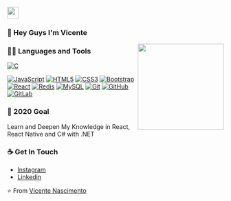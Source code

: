 <p align="left">
  <img src="https://user-images.githubusercontent.com/5679180/79618120-0daffb80-80be-11ea-819e-d2b0fa904d07.gif" width="27px">
</p>

### 👋 Hey Guys I'm Vicente
<img align='right' src='https://user-images.githubusercontent.com/5713670/87202985-820dcb80-c2b6-11ea-9f56-7ec461c497c3.gif' width='200"'>

### 👨‍💻 Languages and Tools
[![C](https://img.shields.io/badge/-A8B9CC?style=flat&logo=c&logoColor=white&link=https://github.com/hritik5102)](https://github.com/Vicenteefenequis) 


[![JavaScript](https://img.shields.io/badge/-JavaScript-black?style=flat&logo=javascript&link=https://github.com/hritik5102)](https://github.com/Vicenteefenequis) 
[![HTML5](https://img.shields.io/badge/-HTML5-E34F26?style=flat&logo=html5&logoColor=white&link=https://github.com/hritik5102)](https://github.com/Vicenteefenequis) 
[![CSS3](https://img.shields.io/badge/-CSS3-1572B6?style=flat&logo=css3&link=https://github.com/hritik5102)](https://github.com/Vicenteefenequis) 
[![Bootstrap](https://img.shields.io/badge/-Bootstrap-563D7C?style=flat&logo=bootstrap&link=https://github.com/hritik5102)](https://github.com/Vicenteefenequis) 
[![React](https://img.shields.io/badge/-React-black?style=flat&logo=react&link=https://github.com/hritik5102)](https://github.com/Vicenteefenequis) 
[![Redis](https://img.shields.io/badge/-Redis-black?style=flat&logo=redis&link=https://github.com/hritik5102)](https://github.com/Vicenteefenequis) 
[![MySQL](https://img.shields.io/badge/-MySQL-black?style=flat&logo=mysql&link=https://github.com/hritik5102)](https://github.com/Vicenteefenequis)
[![Git](https://img.shields.io/badge/-Git-black?style=flat&logo=git&link=https://github.com/hritik5102)](https://github.com/Vicenteefenequis) 
[![GitHub](https://img.shields.io/badge/-GitHub-181717?style=flat&logo=github&link=https://github.com/hritik5102)](https://github.com/Vicenteefenequis)
[![GitLab](https://img.shields.io/badge/-GitLab-FCA121?style=flat&logo=gitlab&link=https://github.com/hritik5102)](https://github.com/Vicenteefenequis) 


### 🔭 2020 Goal
Learn and Deepen My Knowledge in React, React Native and C# with .NET

### ☕ Get In Touch
- [Instagram](https://www.instagram.com/doctype.tech/)
- [Linkedin](https://www.linkedin.com/in/vicente-nascimento-b14614186/)


⭐️ From [Vicente Nascimento](https://github.com/Vicenteefenequis)
